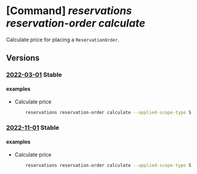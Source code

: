 # [Command] _reservations reservation-order calculate_

Calculate price for placing a `ReservationOrder`.

## Versions

### [2022-03-01](/Resources/mgmt-plane/L3Byb3ZpZGVycy9taWNyb3NvZnQuY2FwYWNpdHkvY2FsY3VsYXRlcHJpY2U=/2022-03-01.xml) **Stable**

<!-- mgmt-plane /providers/microsoft.capacity/calculateprice 2022-03-01 -->

#### examples

- Calculate price
    ```bash
        reservations reservation-order calculate --applied-scope-type Shared --billing-scope 50000000-aaaa-bbbb-cccc-100000000002 --display-name name1 --quantity 1 --reserved-resource-type VirtualMachines --sku Standard_B1s --term P1Y --billing-plan Monthly --location eastus
    ```

### [2022-11-01](/Resources/mgmt-plane/L3Byb3ZpZGVycy9taWNyb3NvZnQuY2FwYWNpdHkvY2FsY3VsYXRlcHJpY2U=/2022-11-01.xml) **Stable**

<!-- mgmt-plane /providers/microsoft.capacity/calculateprice 2022-11-01 -->

#### examples

- Calculate price
    ```bash
        reservations reservation-order calculate --applied-scope-type Shared --billing-scope 50000000-aaaa-bbbb-cccc-100000000002 --display-name name1 --quantity 1 --reserved-resource-type VirtualMachines --sku Standard_B1s --term P1Y --billing-plan Monthly --location eastus
    ```
